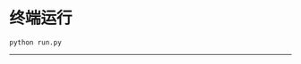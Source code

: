 # 终端运行

```shell
python run.py
```
***************************************************************************************************************************************